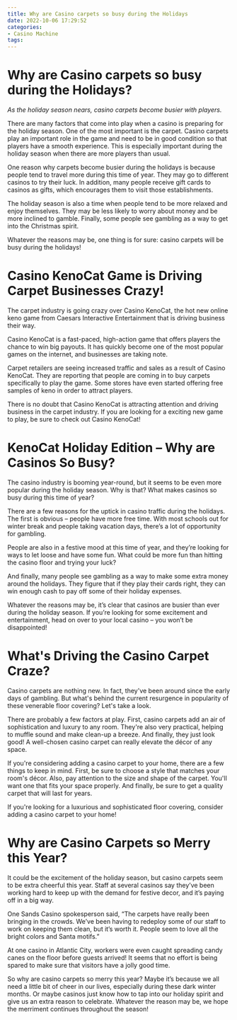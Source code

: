 ```yaml
---
title: Why are Casino carpets so busy during the Holidays
date: 2022-10-06 17:29:52
categories:
- Casino Machine
tags:
---
```



#  Why are Casino carpets so busy during the Holidays?

_As the holiday season nears, casino carpets become busier with players._

There are many factors that come into play when a casino is preparing for the holiday season. One of the most important is the carpet. Casino carpets play an important role in the game and need to be in good condition so that players have a smooth experience. This is especially important during the holiday season when there are more players than usual.

One reason why carpets become busier during the holidays is because people tend to travel more during this time of year. They may go to different casinos to try their luck. In addition, many people receive gift cards to casinos as gifts, which encourages them to visit those establishments.

The holiday season is also a time when people tend to be more relaxed and enjoy themselves. They may be less likely to worry about money and be more inclined to gamble. Finally, some people see gambling as a way to get into the Christmas spirit.

Whatever the reasons may be, one thing is for sure: casino carpets will be busy during the holidays!

#  Casino KenoCat Game is Driving Carpet Businesses Crazy!

The carpet industry is going crazy over Casino KenoCat, the hot new online keno game from Caesars Interactive Entertainment that is driving business their way.

Casino KenoCat is a fast-paced, high-action game that offers players the chance to win big payouts. It has quickly become one of the most popular games on the internet, and businesses are taking note.

Carpet retailers are seeing increased traffic and sales as a result of Casino KenoCat. They are reporting that people are coming in to buy carpets specifically to play the game. Some stores have even started offering free samples of keno in order to attract players.

There is no doubt that Casino KenoCat is attracting attention and driving business in the carpet industry. If you are looking for a exciting new game to play, be sure to check out Casino KenoCat!

#  KenoCat Holiday Edition – Why are Casinos So Busy?

The casino industry is booming year-round, but it seems to be even more popular during the holiday season. Why is that? What makes casinos so busy during this time of year?

There are a few reasons for the uptick in casino traffic during the holidays. The first is obvious – people have more free time. With most schools out for winter break and people taking vacation days, there’s a lot of opportunity for gambling.

People are also in a festive mood at this time of year, and they’re looking for ways to let loose and have some fun. What could be more fun than hitting the casino floor and trying your luck?

And finally, many people see gambling as a way to make some extra money around the holidays. They figure that if they play their cards right, they can win enough cash to pay off some of their holiday expenses.

Whatever the reasons may be, it’s clear that casinos are busier than ever during the holiday season. If you’re looking for some excitement and entertainment, head on over to your local casino – you won’t be disappointed!

#  What's Driving the Casino Carpet Craze?

Casino carpets are nothing new. In fact, they've been around since the early days of gambling. But what's behind the current resurgence in popularity of these venerable floor covering? Let's take a look.

There are probably a few factors at play. First, casino carpets add an air of sophistication and luxury to any room. They're also very practical, helping to muffle sound and make clean-up a breeze. And finally, they just look good! A well-chosen casino carpet can really elevate the décor of any space.

If you're considering adding a casino carpet to your home, there are a few things to keep in mind. First, be sure to choose a style that matches your room's décor. Also, pay attention to the size and shape of the carpet. You'll want one that fits your space properly. And finally, be sure to get a quality carpet that will last for years.

If you're looking for a luxurious and sophisticated floor covering, consider adding a casino carpet to your home!

#  Why are Casino Carpets so Merry this Year?

It could be the excitement of the holiday season, but casino carpets seem to be extra cheerful this year. Staff at several casinos say they’ve been working hard to keep up with the demand for festive decor, and it’s paying off in a big way.

One Sands Casino spokesperson said, “The carpets have really been bringing in the crowds. We’ve been having to redeploy some of our staff to work on keeping them clean, but it’s worth it. People seem to love all the bright colors and Santa motifs.”

At one casino in Atlantic City, workers were even caught spreading candy canes on the floor before guests arrived! It seems that no effort is being spared to make sure that visitors have a jolly good time.

So why are casino carpets so merry this year? Maybe it’s because we all need a little bit of cheer in our lives, especially during these dark winter months. Or maybe casinos just know how to tap into our holiday spirit and give us an extra reason to celebrate. Whatever the reason may be, we hope the merriment continues throughout the season!
